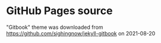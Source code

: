 # GitHub Pages source

"Gitbook" theme was downloaded from https://github.com/sighingnow/jekyll-gitbook on 2021-08-20
